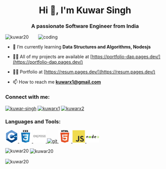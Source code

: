 <h1 align="center">Hi 👋, I'm Kuwar Singh</h1>
<h3 align="center">A passionate Software Engineer from India</h3>
<img align="right" alt="coding" width="400" src="https://user-images.githubusercontent.com/19783675/259906130-5d3c8800-fb00-45d0-b9dd-7eb82f057baf.gif">



<p align="left"> <img src="https://komarev.com/ghpvc/?username=kuwar20&label=Profile%20views&color=0e75b6&style=flat" alt="kuwar20" /> </p>

- 🌱 I’m currently learning **Data Structures and Algorithms, Nodesjs**

- 👨‍💻 All of my projects are available at [https://portfolio-dap.pages.dev/](https://portfolio-dap.pages.dev/)
- 👨‍💻 Portfolio at [https://resum.pages.dev/](https://resum.pages.dev/)

- 📫 How to reach me **kuwarx1@gmail.com**

<h3 align="left">Connect with me:</h3>
<p align="left">
<a href="https://linkedin.com/in/kuwar-singh" target="blank"><img align="center" src="https://raw.githubusercontent.com/rahuldkjain/github-profile-readme-generator/master/src/images/icons/Social/linked-in-alt.svg" alt="kuwar-singh" height="30" width="40" /></a>
<a href="https://www.hackerrank.com/kuwarx1" target="blank"><img align="center" src="https://raw.githubusercontent.com/rahuldkjain/github-profile-readme-generator/master/src/images/icons/Social/hackerrank.svg" alt="kuwarx1" height="30" width="40" /></a>
<a href="https://www.leetcode.com/kuwarx2" target="blank"><img align="center" src="https://raw.githubusercontent.com/rahuldkjain/github-profile-readme-generator/master/src/images/icons/Social/leet-code.svg" alt="kuwarx2" height="30" width="40" /></a>
</p>

<h3 align="left">Languages and Tools:</h3>
<p align="left"> <a href="https://www.w3schools.com/cpp/" target="_blank" rel="noreferrer"> <img src="https://raw.githubusercontent.com/devicons/devicon/master/icons/cplusplus/cplusplus-original.svg" alt="cplusplus" width="40" height="40"/> </a> <a href="https://www.w3schools.com/css/" target="_blank" rel="noreferrer"> <img src="https://raw.githubusercontent.com/devicons/devicon/master/icons/css3/css3-original-wordmark.svg" alt="css3" width="40" height="40"/> </a> <a href="https://expressjs.com" target="_blank" rel="noreferrer"> <img src="https://raw.githubusercontent.com/devicons/devicon/master/icons/express/express-original-wordmark.svg" alt="express" width="40" height="40"/> </a> <a href="https://git-scm.com/" target="_blank" rel="noreferrer"> <img src="https://www.vectorlogo.zone/logos/git-scm/git-scm-icon.svg" alt="git" width="40" height="40"/> </a> <a href="https://www.w3.org/html/" target="_blank" rel="noreferrer"> <img src="https://raw.githubusercontent.com/devicons/devicon/master/icons/html5/html5-original-wordmark.svg" alt="html5" width="40" height="40"/> </a> <a href="https://developer.mozilla.org/en-US/docs/Web/JavaScript" target="_blank" rel="noreferrer"> <img src="https://raw.githubusercontent.com/devicons/devicon/master/icons/javascript/javascript-original.svg" alt="javascript" width="40" height="40"/> </a> <a href="https://nodejs.org" target="_blank" rel="noreferrer"> <img src="https://raw.githubusercontent.com/devicons/devicon/master/icons/nodejs/nodejs-original-wordmark.svg" alt="nodejs" width="40" height="40"/> </a> </p>

<p><img align="left" src="https://github-readme-stats.vercel.app/api/top-langs?username=kuwar20&show_icons=true&locale=en&layout=compact" alt="kuwar20" /></p>

<p>&nbsp;<img align="center" src="https://github-readme-stats.vercel.app/api?username=kuwar20&show_icons=true&locale=en" alt="kuwar20" /></p>

<p><img align="center" src="https://github-readme-streak-stats.herokuapp.com/?user=kuwar20&" alt="kuwar20" /></p>
